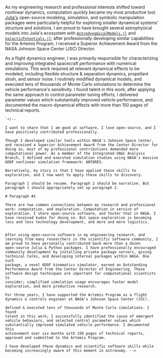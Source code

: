 As my engineering research and professional interests shifted toward
nonlinear dynamics, computation quickly became my most productive tool.
[Julia's](https://julialang.org) open-source modeling, simulation, and
symbolic manipulation packages were particularly helpful for exploring
smaller dynamical systems' structure and solutions. I am proud to have
brought several astrophysical models into Julia's ecosystem with
[`AstrodynamicalModels.jl`](https://github.com/cadojo/AstrodynamicalModels.jl)
and
[`GalacticPotentials.jl`](https://github.com/cadojo/GalacticPotentials.jl);
after professionally developing similar capabilities for the Artemis
Program, I received a Superior Achievement Award from the NASA Johnson
Space Center (JSC) Director.

As a flight dynamics engineer, I was primarily responsible for
characterizing and improving integrated spacecraft performance with
numerical simulations. This work required all relevant dynamical effects
to be modeled, including flexible structure & separation dynamics,
propellant slosh, and sensor noise. I routinely modified dynamical
models, and executed tens of thousands of Monte Carlo simulations to
determine the vehicle performance's sensitivity. I found talent in this
work; after applying the same approach to control parameter tuning efforts,
I delivered parameter values which substantially improved vehicle
performance, and documented the macro-dynamical effects with more
than 150 pages of technical reports.

```{=html}
`<!--

I want to share that I am good at software, I love open-source, and I have positively contributed professionally.

Though I developed similar tools within NASA's Johnson Space Center, and received a Superior Achievement Award from the Center Director for doing so, most of my professional contributions demanded more computational power. As a member of the Integrated GN&C Analysis Branch, I defined and executed simulation studies using NASA's massive 6DOF nonlinear simulation framework: ANTARES.

Narratively, my story is that I have applied these skills to exploration, and I now want to apply these skills to discovery.

Paragraph 1 should be resume. Paragraph 2 should be narrative. But paragraph 1 should appropriately set up paragraph 2.

# Paragraph #1

There are two common connections between my research and professional work: computation, and exploration. Computation in service of exploration. I share open-source software, and foster that in NASA. I have received kudos for doing so. But space exploration is becoming less and less technology development, and more and more logistics.


After using open-source software in my engineering research, and
learning from many researchers in the scientific software community, I
am proud to have personally contributed back more than a dozen
open-source Julia & Python packages. I have professionally encouraged
community development by installing private package servers, giving
technical talks, and developing internal packages within NASA. One such
package, a novel 6DOF kinematics simulator, earned an Outstanding
Performance Award from the Center Director of Engineering. These
software design techniques are important for computational scientists to
consider; simplified simulation usage encourages faster model
exploration, and more productive research.

For three years, I have supported the Artemis Program as a flight
dynamics & controls engineer at NASA's Johnson Space Center (JSC).

defined & executed tens of thousands of Monte Carlo simulations. I found
talent in this work; I successfully identified the cause of emergent
vehicle behaviors, and selected control parameter values which
substantially improved simulated vehicle performance. I documented this
achievement over six months with 150 pages of technical reports,
approved and submitted to the Artemis Program.

I have developed these dynamics and scientific software skills while
becoming increasingly aware of this moment in astronomy. -->
```